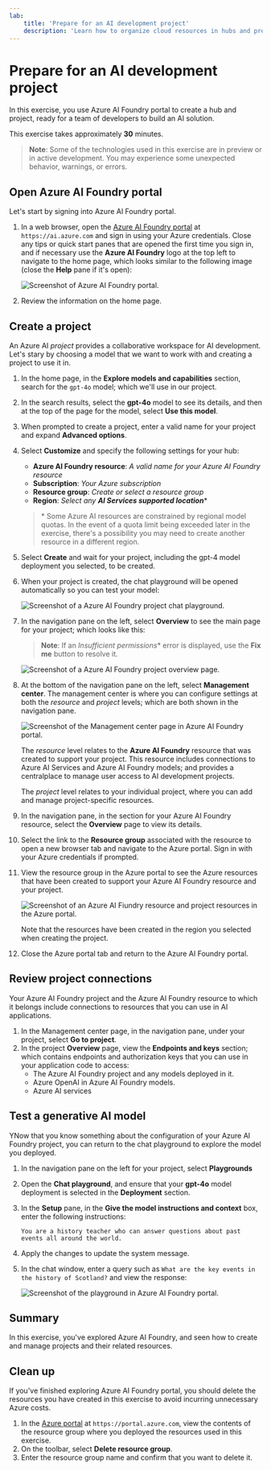 ```yaml
---
lab:
    title: 'Prepare for an AI development project'
    description: 'Learn how to organize cloud resources in hubs and projects so that developers are set up for success when building AI solutions.'
---
```


# Prepare for an AI development project

In this exercise, you use Azure AI Foundry portal to create a hub and project, ready for a team of developers to build an AI solution.

This exercise takes approximately **30** minutes.

> **Note**: Some of the technologies used in this exercise are in preview or in active development. You may experience some unexpected behavior, warnings, or errors.

## Open Azure AI Foundry portal

Let's start by signing into Azure AI Foundry portal.

1. In a web browser, open the [Azure AI Foundry portal](https://ai.azure.com) at `https://ai.azure.com` and sign in using your Azure credentials. Close any tips or quick start panes that are opened the first time you sign in, and if necessary use the **Azure AI Foundry** logo at the top left to navigate to the home page, which looks similar to the following image (close the **Help** pane if it's open):

    ![Screenshot of Azure AI Foundry portal.](./media/ai-foundry-home.png)

1. Review the information on the home page.

## Create a project

An Azure AI *project* provides a collaborative workspace for AI development. Let's stary by choosing a model that we want to work with and creating a project to use it in.

1. In the home page, in the **Explore models and capabilities** section, search for the `gpt-4o` model; which we'll use in our project.
1. In the search results, select the **gpt-4o** model to see its details, and then at the top of the page for the model, select **Use this model**.
1. When prompted to create a project, enter a valid name for your project and expand **Advanced options**.
1. Select **Customize** and specify the following settings for your hub:
    - **Azure AI Foundry resource**: *A valid name for your Azure AI Foundry resource*
    - **Subscription**: *Your Azure subscription*
    - **Resource group**: *Create or select a resource group*
    - **Region**: *Select any **AI Services supported location***\*

    > \* Some Azure AI resources are constrained by regional model quotas. In the event of a quota limit being exceeded later in the exercise, there's a possibility you may need to create another resource in a different region.

1. Select **Create** and wait for your project, including the gpt-4 model deployment you selected, to be created.
1. When your project is created, the chat playground will be opened automatically so you can test your model:

    ![Screenshot of a Azure AI Foundry project chat playground.](./media/ai-foundry-chat-playground.png)

1. In the navigation pane on the left, select **Overview** to see the main page for your project; which looks like this:

    > **Note**: If an *Insufficient permissions** error is displayed, use the **Fix me** button to resolve it.

    ![Screenshot of a Azure AI Foundry project overview page.](./media/ai-foundry-project.png)

1. At the bottom of the navigation pane on the left, select **Management center**. The management center is where you can configure settings at both the *resource* and *project* levels; which are both shown in the navigation pane.

    ![Screenshot of the Management center page in Azure AI Foundry portal.](./media/ai-foundry-management.png)

    The *resource* level relates to the **Azure AI Foundry** resource that was created to support your project. This resource includes connections to Azure AI Services and Azure AI Foundry models; and provides a centralplace to manage user access to AI development projects.

    The *project* level relates to your individual project, where you can add and manage project-specific resources.

1. In the navigation pane, in the section for your Azure AI Foundry resource, select the **Overview** page to view its details.
1. Select the link to the **Resource group** associated with the resource to open a new browser tab and navigate to the Azure portal. Sign in with your Azure credentials if prompted.
1. View the resource group in the Azure portal to see the Azure resources that have been created to support your Azure AI Foundry resource and your project.

    ![Screenshot of an Azure AI Fiundry resource and project resources in the Azure portal.](./media/azure-portal-resources.png)

    Note that the resources have been created in the region you selected when creating the project.

1. Close the Azure portal tab and return to the Azure AI Foundry portal.

## Review project connections

Your Azure AI Foundry project and the Azure AI Foundry resource to which it belongs include connections to resources that you can use in AI applications.

1. In the Management center page, in the navigation pane, under your project, select **Go to project**.
1. In the project **Overview** page, view the **Endpoints and keys** section; which contains endpoints and authorization keys that you can use in your application code to access:
    - The Azure AI Foundry project and any models deployed in it.
    - Azure OpenAI in Azure AI Foundry models.
    - Azure AI services

## Test a generative AI model

YNow that you know something about the configuration of your Azure AI Foundry project, you can return to the chat playground to explore the model you deployed.

1. In the navigation pane on the left for your project, select **Playgrounds** 
1. Open the **Chat playground**, and ensure that your **gpt-4o** model deployment is selected in the **Deployment** section.
1. In the **Setup** pane, in the **Give the model instructions and context** box, enter the following instructions:

    ```
    You are a history teacher who can answer questions about past events all around the world.
    ```

1. Apply the changes to update the system message.
1. In the chat window, enter a query such as `What are the key events in the history of Scotland?` and view the response:

    ![Screenshot of the playground in Azure AI Foundry portal.](./media/ai-foundry-playground.png)

## Summary

In this exercise, you've explored Azure AI Foundry, and seen how to create and manage projects and their related resources.

## Clean up

If you've finished exploring Azure AI Foundry portal, you should delete the resources you have created in this exercise to avoid incurring unnecessary Azure costs.

1. In the [Azure portal](https://portal.azure.com) at `https://portal.azure.com`, view the contents of the resource group where you deployed the resources used in this exercise.
1. On the toolbar, select **Delete resource group**.
1. Enter the resource group name and confirm that you want to delete it.
